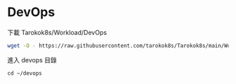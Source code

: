 # DevOps

下載 Tarokok8s/Workload/DevOps

```bash
wget -O - https://raw.githubusercontent.com/tarokok8s/Tarokok8s/main/Workload/DevOps/download | bash
```

進入 devops 目錄

```
cd ~/devops
```